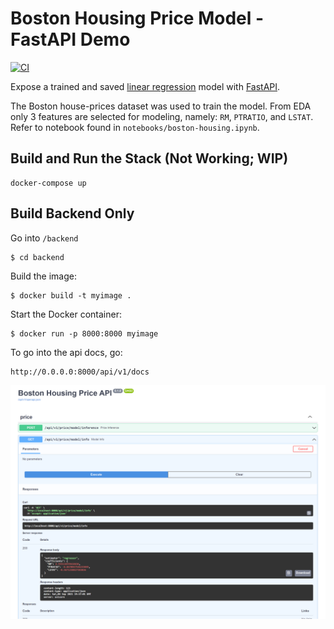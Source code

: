 # Boston Housing Price Model - FastAPI Demo

[![CI](https://github.com/anthonyckleung/boston-housing-fastapi/actions/workflows/main.yml/badge.svg)](https://github.com/anthonyckleung/boston-housing-fastapi/actions/workflows/main.yml)



Expose a trained and saved [linear regression](https://scikit-learn.org/stable/modules/generated/sklearn.linear_model.LinearRegression.html) model with [FastAPI](https://fastapi.tiangolo.com/).

The Boston house-prices dataset was used to train the model. From EDA only 3 features are selected for modeling, namely: `RM`, `PTRATIO`, and `LSTAT`. Refer to notebook found in `notebooks/boston-housing.ipynb`.


## Build and Run the Stack (Not Working; WIP)
```
docker-compose up
```


## Build Backend Only

Go into `/backend`

```
$ cd backend
```

Build the image:
```
$ docker build -t myimage .
```

Start the Docker container:
```
$ docker run -p 8000:8000 myimage
```

To go into the api docs, go:
```
http://0.0.0.0:8000/api/v1/docs
```

![](imgs/fastapi_docs.png)
